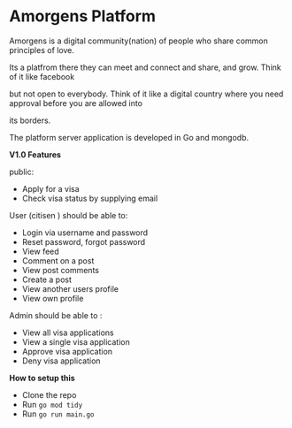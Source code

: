 # **Amorgens Platform**

Amorgens is a digital community(nation) of people who share common principles of love. 

Its a platfrom there they can meet and connect and share, and grow. Think of it like facebook 

but not open to everybody. Think of it like a digital country where you need approval before you are allowed into

its borders. 

The platform server application is developed in Go  and mongodb. 


**V1.0 Features** 

public:

- Apply for a visa
- Check visa status by supplying email

User (citisen ) should be able to:

- Login via username and password
- Reset password, forgot password
- View feed
- Comment on a post
- View post comments
- Create a post
- View another users profile
- View own profile

Admin should be able to :

- View all visa applications
- View a single visa application
- Approve visa application
- Deny visa application


**How to setup this** 

- Clone the repo
- Run `go mod tidy`
- Run `go run main.go`
